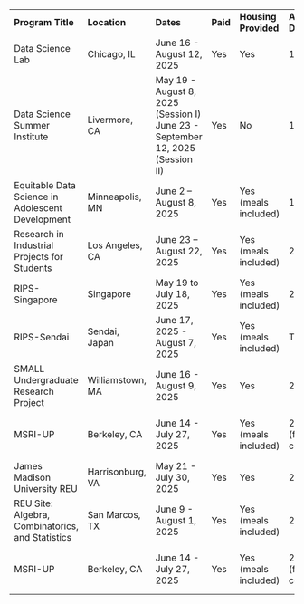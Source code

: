 |                                                  |                  |                                                                               |          |                      |                                |                                                       |                                                                                                                                  |
|--------------------------------------------------|------------------|-------------------------------------------------------------------------------|----------|----------------------|--------------------------------|-------------------------------------------------------|----------------------------------------------------------------------------------------------------------------------------------|
| **Program Title**                                | **Location**     | **Dates**                                                                     | **Paid** | **Housing Provided** | **Application Due**            | **Eligibility**                                       | **Link(s)**                                                                                                                      |
| Data Science Lab                                 | Chicago, IL      | June 16 - August 12, 2025                                                     | Yes      | Yes                  | 1/12/2025                      | Undergraduate students                                | <https://datascience.uchicago.edu/education/summerlab/program-details/>                                                          |
| Data Science Summer Institute                    | Livermore, CA    | May 19 - August 8, 2025 (Session I) June 23 - September 12, 2025 (Session II) | Yes      | No                   | 1/31/2025                      | Undergraduates and Graduate Students                  | <https://www.llnl.gov/join-our-team/careers/find-your-job/all/all/3743990005625836> <https://data-science.llnl.gov/dssi/apply>   |
| Equitable Data Science in Adolescent Development | Minneapolis, MN  | June 2 – August 8, 2025                                                       | Yes      | Yes (meals included) | 1/31/2025                      | Undergraduates / US Citizens/Permanent Residents only | <https://www.sph.umn.edu/research/projects/equitable-data-science/>                                                              |
| Research in Industrial Projects for Students     | Los Angeles, CA  | June 23 – August 22, 2025                                                     | Yes      | Yes (meals included) | 2/3/2025                       | Undergraduates                                        | <https://www.mathprograms.org/db/programs/1678>                                                                                  |
| RIPS-Singapore                                   | Singapore        | May 19 to July 18, 2025                                                       | Yes      | Yes (meals included) | 2/3/2025                       | Undergraduates                                        | <https://www.ipam.ucla.edu/programs/student-research-programs/research-in-industrial-projects-for-students-rips-2025-singapore/> |
| RIPS-Sendai                                      | Sendai, Japan    | June 17, 2025 - August 7, 2025                                                | Yes      | Yes (meals included) | TBA                            | Undergraduates                                        | <https://www.ipam.ucla.edu/programs/student-research-programs/research-in-industrial-projects-for-students-rips-2025-sendai/>    |
| SMALL Undergraduate Research Project             | Williamstown, MA | June 16 - August 9, 2025                                                      | Yes      | Yes                  | 2/3/2025                       | Undergraduates                                        | <https://www.mathprograms.org/db/programs/1679>                                                                                  |
| MSRI-UP                                          | Berkeley, CA     | June 14 - July 27, 2025                                                       | Yes      | Yes (meals included) | 2/15/2025 (full consideration) | Undergraduates / US Citizens/Permanent Residents only | <https://www.slmath.org//ckeditor_assets/attachments/2767/SLMath_Flyer_MSRI-UP_2025.pdf> <https://www.slmath.org/msri-up>        |
| James Madison University REU                     | Harrisonburg, VA | May 21 - July 30, 2025                                                        | Yes      | Yes                  | 2/24/2025                      | Undergraduates                                        | <https://www.mathprograms.org/db/programs/1677>                                                                                  |
| REU Site: Algebra, Combinatorics, and Statistics | San Marcos, TX   | June 9 - August 1, 2025                                                       | Yes      | Yes (meals included) | 2/28/2025                      | Undergraduates / US Citizens/Permanent Residents only | [https://summerreu.wp.txstate.edu](https://summerreu.wp.txstate.edu/)                                                            |
| MSRI-UP                                          | Berkeley, CA     | June 14 - July 27, 2025                                                       | Yes      | Yes (meals included) | 2/15/2025 (full consideration) | Undergraduates / US Citizens/Permanent Residents only | <https://www.slmath.org//ckeditor_assets/attachments/2767/SLMath_Flyer_MSRI-UP_2025.pdf> <https://www.slmath.org/msri-up>        |
